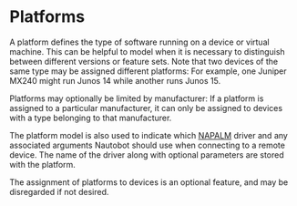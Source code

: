 # Platforms

A platform defines the type of software running on a device or virtual machine. This can be helpful to model when it is necessary to distinguish between different versions or feature sets. Note that two devices of the same type may be assigned different platforms: For example, one Juniper MX240 might run Junos 14 while another runs Junos 15.

Platforms may optionally be limited by manufacturer: If a platform is assigned to a particular manufacturer, it can only be assigned to devices with a type belonging to that manufacturer.

The platform model is also used to indicate which [NAPALM](https://github.com/napalm-automation/napalm/) driver and any associated arguments Nautobot should use when connecting to a remote device. The name of the driver along with optional parameters are stored with the platform.

The assignment of platforms to devices is an optional feature, and may be disregarded if not desired.
